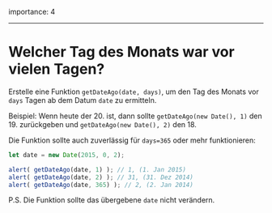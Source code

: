 importance: 4

---

# Welcher Tag des Monats war vor vielen Tagen?

Erstelle eine Funktion `getDateAgo(date, days)`, um den Tag des Monats vor `days` Tagen ab dem Datum `date` zu ermitteln.

Beispiel: Wenn heute der 20. ist, dann sollte `getDateAgo(new Date(), 1)` den 19. zurückgeben und `getDateAgo(new Date(), 2)` den 18.

Die Funktion sollte auch zuverlässig für `days=365` oder mehr funktionieren:

```js
let date = new Date(2015, 0, 2);

alert( getDateAgo(date, 1) ); // 1, (1. Jan 2015)
alert( getDateAgo(date, 2) ); // 31, (31. Dez 2014)
alert( getDateAgo(date, 365) ); // 2, (2. Jan 2014)
```

P.S. Die Funktion sollte das übergebene `date` nicht verändern.
